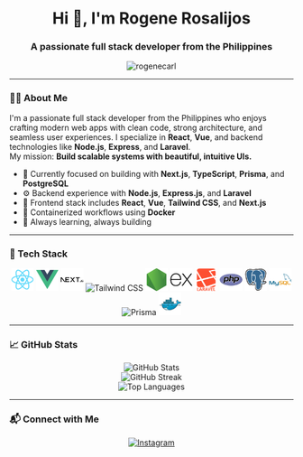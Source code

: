 <h1 align="center">Hi 👋, I'm Rogene Rosalijos</h1>
<h3 align="center">A passionate full stack developer from the Philippines</h3>

<p align="center">
  <img src="https://komarev.com/ghpvc/?username=rogenecarl&label=Profile%20views&color=0e75b6&style=flat" alt="rogenecarl" />
</p>

---

### 👨‍💻 About Me

I'm a passionate full stack developer from the Philippines who enjoys crafting modern web apps with clean code, strong architecture, and seamless user experiences. I specialize in **React**, **Vue**, and backend technologies like **Node.js**, **Express**, and **Laravel**.  
My mission: **Build scalable systems with beautiful, intuitive UIs.**

- 🔭 Currently focused on building with **Next.js**, **TypeScript**, **Prisma**, and **PostgreSQL**
- ⚙️ Backend experience with **Node.js**, **Express.js**, and **Laravel**
- 🎨 Frontend stack includes **React**, **Vue**, **Tailwind CSS**, and **Next.js**
- 🐳 Containerized workflows using **Docker**
- 🧠 Always learning, always building

---

### 🚀 Tech Stack

<p align="center">
  <!-- Frontend -->
  <img src="https://raw.githubusercontent.com/devicons/devicon/master/icons/react/react-original.svg" alt="React" width="40" height="40"/>
  <img src="https://raw.githubusercontent.com/devicons/devicon/master/icons/vuejs/vuejs-original.svg" alt="Vue.js" width="40" height="40"/>
  <img src="https://raw.githubusercontent.com/devicons/devicon/master/icons/nextjs/nextjs-original-wordmark.svg" alt="Next.js" width="40" height="40"/>
  <img src="https://www.vectorlogo.zone/logos/tailwindcss/tailwindcss-icon.svg" alt="Tailwind CSS" width="40" height="40"/>

  <!-- Backend -->
  <img src="https://raw.githubusercontent.com/devicons/devicon/master/icons/nodejs/nodejs-original.svg" alt="Node.js" width="40" height="40"/>
  <img src="https://raw.githubusercontent.com/devicons/devicon/master/icons/express/express-original.svg" alt="Express.js" width="40" height="40"/>
  <img src="https://raw.githubusercontent.com/devicons/devicon/master/icons/laravel/laravel-plain-wordmark.svg" alt="Laravel" width="40" height="40"/>
  <img src="https://raw.githubusercontent.com/devicons/devicon/master/icons/php/php-original.svg" alt="PHP" width="40" height="40"/>

  <!-- Database -->
  <img src="https://raw.githubusercontent.com/devicons/devicon/master/icons/postgresql/postgresql-original.svg" alt="PostgreSQL" width="40" height="40"/>
  <img src="https://raw.githubusercontent.com/devicons/devicon/master/icons/mysql/mysql-original-wordmark.svg" alt="MySQL" width="40" height="40"/>
  <img src="https://avatars.githubusercontent.com/u/17219288?s=200&v=4" alt="Prisma" width="40" height="40"/>

  <!-- DevOps -->
  <img src="https://raw.githubusercontent.com/devicons/devicon/master/icons/docker/docker-original.svg" alt="Docker" width="40" height="40"/>
</p>

---

### 📈 GitHub Stats

<p align="center">
  <img src="https://github-readme-stats.vercel.app/api?username=rogenecarl&show_icons=true&theme=default" alt="GitHub Stats" />
  <br />
  <img src="https://github-readme-streak-stats.herokuapp.com/?user=rogenecarl&" alt="GitHub Streak" />
  <br />
  <img src="https://github-readme-stats.vercel.app/api/top-langs/?username=rogenecarl&layout=compact&langs_count=8" alt="Top Languages" />
</p>

---

### 📬 Connect with Me

<p align="center">
  <a href="https://www.instagram.com/cjigzz/" target="_blank">
    <img src="https://raw.githubusercontent.com/rahuldkjain/github-profile-readme-generator/master/src/images/icons/Social/instagram.svg" alt="Instagram" height="30" width="40" />
  </a>
</p>
